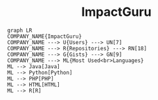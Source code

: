 <h1 align="center">ImpactGuru</h1>

```mermaid
graph LR
COMPANY_NAME{ImpactGuru}
COMPANY_NAME ---> U{Users} ---> UN[7]
COMPANY_NAME ---> R{Repositories} ---> RN[18]
COMPANY_NAME ---> G{Gists} ---> GN[9]
COMPANY_NAME ---> ML{Most Used<br>Languages}
ML --> Java[Java]
ML --> Python[Python]
ML --> PHP[PHP]
ML --> HTML[HTML]
ML --> R[R]
```
